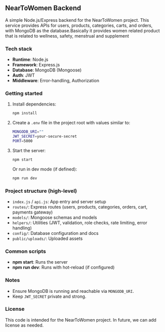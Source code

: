 ## NearToWomen Backend

A simple Node.js/Express backend for the NearToWomen project. This service provides APIs for users, products, categories, carts, and orders, with MongoDB as the database.Basically it provides women related product that is related to wellness, safety, menstrual and supplement

### Tech stack
- **Runtime**: Node.js
- **Framework**: Express.js
- **Database**: MongoDB (Mongoose)
- **Auth**: JWT
- **Middleware**: Error-handling, Authorization

### Getting started
1. Install dependencies:
   ```bash
   npm install
   ```
2. Create a `.env` file in the project root with values similar to:
   ```bash
   MONGODB_URI=""
   JWT_SECRET=your-secure-secret
   PORT=5000
   ```
3. Start the server:
   ```bash
   npm start
   ```
   Or run in dev mode (if defined):
   ```bash
   npm run dev
   ```

### Project structure (high-level)
- `index.js` / `api.js`: App entry and server setup
- `routes/`: Express routes (users, products, categories, orders, cart, payments gateway)
- `models/`: Mongoose schemas and models
- `helpers/`: Utilities (JWT, validation, role checks, rate limiting, error handling)
- `config/`: Database configuration and docs
- `public/uploads/`: Uploaded assets

### Common scripts
- **npm start**: Runs the server
- **npm run dev**: Runs with hot-reload (if configured)

### Notes
- Ensure MongoDB is running and reachable via `MONGODB_URI`.
- Keep `JWT_SECRET` private and strong.

### License
This code is intended for the NearToWomen project. In future, we can add license as needed.